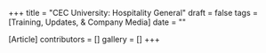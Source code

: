 +++
title = "CEC University: Hospitality General"
draft = false
tags = [Training, Updates, & Company Media]
date = ""

[Article]
contributors = []
gallery = []
+++